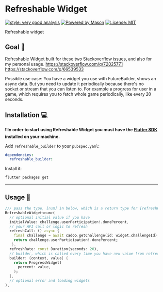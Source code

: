 # Refreshable Widget

[![style: very good analysis][very_good_analysis_badge]][very_good_analysis_link]
[![Powered by Mason](https://img.shields.io/endpoint?url=https%3A%2F%2Ftinyurl.com%2Fmason-badge)](https://github.com/felangel/mason)
[![License: MIT][license_badge]][license_link]

Refreshable widget

## Goal 🏹
Refreshable Widget built for these two Stackoverflow issues, and also for my personal usage.
https://stackoverflow.com/q/72025771
https://stackoverflow.com/q/66539533

Possible use case:
You have a widget you use with FutureBuilder, shows an async data. But you need to update it periodically because there's no socket or stream that you can listen to.
For example a progress for user in a game, which requires you to fetch whole game periodically, like every 20 seconds.

## Installation 💻

**❗ In order to start using Refreshable Widget you must have the [Flutter SDK][flutter_install_link] installed on your machine.**

Add `refreshable_builder` to your `pubspec.yaml`:

```yaml
dependencies:
  refreshable_builder:
```

Install it:

```sh
flutter packages get
```

---

## Usage 🛞
```dart
/// pass the type, [num] in below, which is a return type for [refreshCall] and [value] in [builder]
RefreshableWidget<num>(
  // optional initial value if you have
  initialValue: challenge.userParticipation!.donePercent,
  // your API call or logic to refresh
  refreshCall: () async {
    final challenge = await cadoo.getChallenge(id: widget.challengeId); 
    return challenge.userParticipation!.donePercent;
   },
  refreshRate: const Duration(seconds: 20),
  // builder, which is called every time you have new value from refreshCall
  builder: (context, value) {
    return ProgressWidget(
      percent: value,
    );
  },
  // optional error and loading widgets
),
```



[flutter_install_link]: https://docs.flutter.dev/get-started/install
[github_actions_link]: https://docs.github.com/en/actions/learn-github-actions
[license_badge]: https://img.shields.io/badge/license-MIT-blue.svg
[license_link]: https://opensource.org/licenses/MIT
[logo_black]: https://raw.githubusercontent.com/VGVentures/very_good_brand/main/styles/README/vgv_logo_black.png#gh-light-mode-only
[logo_white]: https://raw.githubusercontent.com/VGVentures/very_good_brand/main/styles/README/vgv_logo_white.png#gh-dark-mode-only
[mason_link]: https://github.com/felangel/mason
[very_good_analysis_badge]: https://img.shields.io/badge/style-very_good_analysis-B22C89.svg
[very_good_analysis_link]: https://pub.dev/packages/very_good_analysis
[very_good_cli_link]: https://pub.dev/packages/very_good_cli
[very_good_coverage_link]: https://github.com/marketplace/actions/very-good-coverage
[very_good_ventures_link]: https://verygood.ventures
[very_good_ventures_link_light]: https://verygood.ventures#gh-light-mode-only
[very_good_ventures_link_dark]: https://verygood.ventures#gh-dark-mode-only
[very_good_workflows_link]: https://github.com/VeryGoodOpenSource/very_good_workflows
